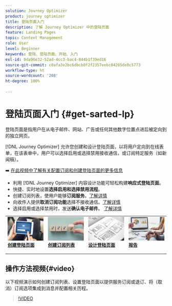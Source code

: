 ```yaml
---
solution: Journey Optimizer
product: journey optimizer
title: 登陆页面入门
description: 了解 Journey Optimizer 中的登陆页面
feature: Landing Pages
topic: Content Management
role: User
level: Beginner
keywords: 登陆、登陆页面、开始、入门
exl-id: 0da96e32-52ad-4cc3-bac4-844b1f39ed16
source-git-commit: c0afa3e2bc6dbcb0f2f2357eebc04285de8c5773
workflow-type: ht
source-wordcount: '208'
ht-degree: 100%

---
```


# 登陆页面入门 {#get-sarted-lp}

登陆页面是指用户在从电子邮件、网站、广告或任何其他数字位置点进后被定向到的独立网页。

[!DNL Journey Optimizer] 允许您创建和设计登陆页面，以将用户定向到在线表单，在该表单中，用户可以选择启用或选择禁用接收通信，或订阅特定服务（如新闻稿）。

➡️ [在此视频中了解有关配置订阅和创建登陆页面的更多信息](#video)

* 利用 [!DNL Journey Optimizer] 内容设计功能可轻松构建&#x200B;**响应式登陆页面**。
* 快捷、实时地设置&#x200B;**选择启用和选择禁用流程**。
* 创建订阅列表，使用户能够&#x200B;**订阅服务**。[了解详情](lp-use-cases.md#subscription-to-a-service)
* 向收件人提供&#x200B;**取消订阅功能**&#x200B;选择不接收通信。[了解详情](lp-use-cases.md#opt-out)
* 选择启用或选择禁用时，发送&#x200B;**确认电子邮件**。 [了解详情](lp-use-cases.md#send-confirmation-email)

<table style="table-layout:fixed"><tr style="border: 0;">
<td>
<a href="create-lp.md">
<img alt="潜在客户" src="../assets/do-not-localize/lp-subscription.jpeg">
</a>
<div><a href="create-lp.md"><strong>创建登陆页面</strong>
</div>
<p>
</td>
<td>
<a href="subscription-list.md">
<img alt="不频繁" src="../assets/do-not-localize/lp-list.jpg">
</a>
<div>
<a href="subscription-list.md"><strong>创建订阅列表</strong></a>
</div>
<p></td>
<td>
<a href="design-lp.md">
<img alt="验证" src="../assets/do-not-localize/lp-design.jpg">
</a>
<div>
<a href="design-lp.md"><strong>设计登陆页面</strong></a>
</div>
<p>
</td>
<td>
<a href="../reports/lp-report-live.md">
<img alt="验证" src="../assets/do-not-localize/lp-reporting.jpg">
</a>
<div>
<a href="../reports/lp-report-live.md"><strong>报告</strong></a>
</div>
<p>
</td>
</tr></table>

## 操作方法视频{#video}

以下视频演示如何创建订阅列表、设置登陆页面以提供服务订阅或退订、将（取消）订阅选项集成到消息并配置相关历程。

>[!VIDEO](https://video.tv.adobe.com/v/341280?quality=12&learn=on)